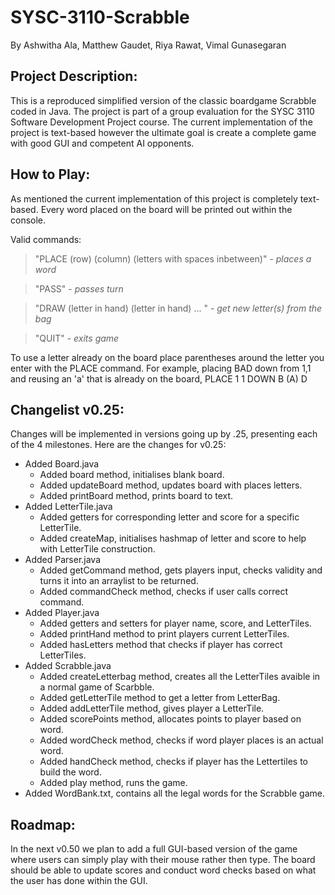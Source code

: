 # SYSC-3110-Scrabble
By Ashwitha Ala, Matthew Gaudet, Riya Rawat, Vimal Gunasegaran

## Project Description:
This is a reproduced simplified version of the classic boardgame Scrabble coded in Java. The project is part of a group evaluation for the SYSC 3110 Software Development Project course. The current implementation of the project is text-based however the ultimate goal is create a complete game with good GUI and competent AI opponents.

## How to Play:
As mentioned the current implementation of this project is completely text-based. Every word placed on the board will be printed out within the console.

Valid commands:
> "PLACE (row) (column) (letters with spaces inbetween)" - *places a word* 

> "PASS" - *passes turn*

> "DRAW (letter in hand) (letter in hand) ... " - *get new letter(s) from the bag*

> "QUIT" - *exits game*

To use a letter already on the board place parentheses around the letter you enter with the PLACE command. For example, placing BAD down from 1,1 and reusing an 'a' that is already on the board, PLACE 1 1 DOWN B (A) D

## Changelist v0.25:
Changes will be implemented in versions going up by .25, presenting each of the 4 milestones. Here are the changes for v0.25:
- Added Board.java
  - Added board method, initialises blank board.
  - Added updateBoard method, updates board with places letters.
  - Added printBoard method, prints board to text.
- Added LetterTile.java
  - Added getters for corresponding letter and score for a specific LetterTile.
  - Added createMap, initialises hashmap of letter and score to help with LetterTile construction.
- Added Parser.java
  - Added getCommand method, gets players input, checks validity and turns it into an arraylist to be returned.
  - Added commandCheck method, checks if user calls correct command.
- Added Player.java
  - Added getters and setters for player name, score, and LetterTiles.
  - Added printHand method to print players current LetterTiles.
  - Added hasLetters method that checks if player has correct LetterTiles.
- Added Scrabble.java
  - Added createLetterbag method, creates all the LetterTiles avaible in a normal game of Scarbble.
  - Added getLetterTile method to get a letter from LetterBag.
  - Added addLetterTile method, gives player a LetterTile.
  - Added scorePoints method, allocates points to player based on word.
  - Added wordCheck method, checks if word player places is an actual word.
  - Added handCheck method, checks if player has the Lettertiles to build the word.
  - Added play method, runs the game.
- Added WordBank.txt, contains all the legal words for the Scrabble game.

## Roadmap:
In the next v0.50 we plan to add a full GUI-based version of the game where users can simply play with their mouse rather then type. The board should be able to update scores and conduct word checks based on what the user has done within the GUI.
